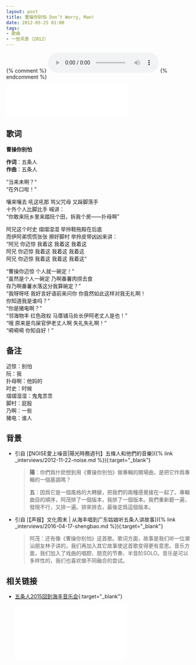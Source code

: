 ```yaml
---
layout: post
title: 曹操你别怕 Don’t Worry, Man!
date: 2012-05-25 01:00
tags:
- 歌曲
- 一些风景（2012）
---
```


{% comment %}
<audio controls autoplay loop   src="https://sx-sycdn.kuwo.cn/6949eac108a91683855e6d0a58742e64/5f9f5692/resource/n1/52/66/3761447027.mp3">
您的浏览器不支持 audio 标签。
</audio>
{% endcomment %}

<iframe frameborder="no" border="0" marginwidth="0" marginheight="0" width=330 height=86 src="//music.163.com/outchain/player?type=2&id=28587854&auto=1&height=66"></iframe>

## 歌词

**曹操你别怕**

**作词**：五条人  
**作曲**：五条人

”当来未啊？“  
“在外口啦！”

嚷来嚷去 吼这吼那 骂父咒母 又跺脚荡手  
十外个人比脚比手 喊讲：  
“你敢来阮乡里来踏阮个田，拆我个房——扑母啊”

阿兄这个时史 熠熠湿湿 举拎鞋拖殿在后底  
而伊阿弟慌慌张张 擦好脚村 举拎皮带凶凶来讲：  
“阿兄 你迈惊 我着这 我着这 我着这  
阿兄 你迈惊 我着这 我着这 我着这  
阿兄 你迈惊 我着这 我着这 我着这“

“曹操你迈惊 个人就一碗定！”  
“虽然是个人一碗定 乃啊番薯肉捞去食  
存乃啊番薯水落这分我算碗定？”  
“我呀呀呸 我好言好语前来问你 你竟然如此这样对我无礼啊！  
你知道我是谁吗？“  
“你是猪电啊？”  
“邻海物丰 红色政权 马厝铺马处长伊阿老丈人是也！”  
“哦 原来是鸟屎官伊老丈人啊 失礼失礼啊！”  
“嗬嗬嗬 你知自好！”

## 备注

迈惊：别怕  
阮：我  
扑母啊：他妈的  
时史：时候  
熠熠湿湿：鬼鬼祟祟  
脚村：屁股  
乃啊：一些  
猪电：谁人

## 背景

* 引自 [【NOISE愛上噪音\|陽光時務週刊】五條人和他們的音樂]({% link _interviews/2012-11-22-noise.md %}){:target="_blank"}
  > **陽**：你們爲什麽想到用《曹操你別怕》做專輯的開場曲，是把它作爲專輯的一個基調嗎？
  >
  > **五**：因爲它是一個風格的大轉變，把我們的兩種感覺接在一起了。專輯曲目的順序，阿茂排了一個版本，我排了一個版本。我們重新聼一遍，發現不行，又排一遍。排來排去，最後定爲這個版本。

* 引自 [【声报】文化周末 \| 从海丰唱到广东姑娘听五条人讲故事]({% link _interviews/2016-04-17-shengbao.md %}){:target="_blank"}
  > 阿茂：还有像《曹操你别怕》这首歌。歌词方面，故事是我们听一位潮汕朋友林子讲的，我们再加入其它故事使这首歌变得更有意思。音乐方面，我们加入了戏曲的唱腔、朋克的节奏、半音阶SOLO。音乐是可以多样性的，我们也喜欢做不同融合的尝试。

## 相关链接

* [五条人2015回到海丰音乐会](https://www.bilibili.com/video/BV1qf4y1X7ZU/){:target="_blank"}
  
  <div class="iframe-container"><iframe class="responsive-iframe" src="//player.bilibili.com/player.html?aid=584043799&bvid=BV1qf4y1X7ZU&cid=217333644&page=1" frameborder="no" allowfullscreen="true"></iframe></div>
